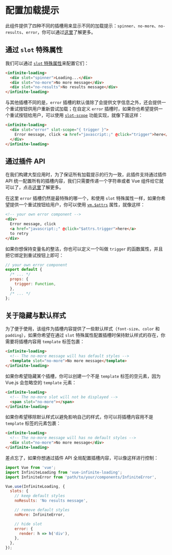# 配置加载提示

此组件提供了四种不同的插槽用来显示不同的加载提示：`spinner`、`no-more`、`no-results`、`error`，你可以通过[这里](../api/#插槽)了解更多。

## 通过 `slot` 特殊属性

我们可以通过 [`slot` 特殊属性](https://vuejs.org/v2/api/index.html#slot)来配置它们：

``` html
<infinite-loading>
  <div slot="spinner">Loading...</div>
  <div slot="no-more">No more message</div>
  <div slot="no-results">No results message</div>
</infinite-loading>
```

与其他插槽不同的是，`error` 插槽的默认值除了会提供文字信息之外，还会提供一个重试按钮供用户重新尝试加载；在自定义 `error` 插槽时，如果你也希望提供一个重试按钮给用户，可以使用 [`slot-scope`](https://vuejs.org/v2/api/index.html#slot-scope) 功能实现，就像下面这样：

``` html
<infinite-loading>
  <div slot="error" slot-scope="{ trigger }">
    Error message, click <a href="javascript:;" @click="trigger">here</a> to retry
  </div>
</infinite-loading>
```

## 通过插件 API

在我们构建大型应用时，为了保证所有加载提示的行为一致，此插件支持通过插件 API 统一配置所有的插槽内容，我们只需要传递一个字符串或者 Vue 组件给它就可以了，点击[这里](./configure-plugin-opts.md#插槽)了解更多。

在这里 `error` 插槽仍然是最特殊的哪一个，和使用 `slot` 特殊属性一样，如果你希望提供一个重试按钮给用户，你可以使用 [`vm.$attrs`](https://cn.vuejs.org/v2/api/#vm-attrs) 属性，就像这样：

``` html
<!-- your own error component -->
<div>
  Error message, click
  <a href="javascript:;" @click="$attrs.trigger">here</a>
  to retry
</div>
```

如果你想保持变量名的整洁，你也可以定义一个叫做 `trigger` 的函数属性，并且把它绑定到重试按钮上即可：

``` js
// your own error component
export default {
  /* ... */
  props: {
    trigger: Function,
  },
  /* ... */
};
```

## 关于隐藏与默认样式

为了便于使用，该组件为插槽内容提供了一些默认样式（`font-size`、`color` 和 `padding`），如果你希望在通过 `slot` 特殊属性配置插槽时保持默认样式的存在，你需要将插槽内容用 `template` 标签包裹：

``` html
<infinite-loading>
  <!-- The no-more message will has default styles -->
  <template slot="no-more">No more message</template>
</infinite-loading>

```

如果你希望隐藏某个插槽，你可以创建一个不是 `template` 标签的空元素，因为 Vue.js 会忽略空的 `template` 元素：

``` html
<infinite-loading>
  <!-- The no-more slot will not be displayed -->
  <span slot="no-more"></span>
</infinite-loading>
```

如果你希望移除默认样式以避免影响自己的样式，你可以将插槽内容用不是 `template` 标签的元素包裹：

``` html
<infinite-loading>
  <!-- The no-more message will has no default styles -->
  <div slot="no-more">No more message</div>
</infinite-loading>
```

差点忘了，如果你想通过插件 API 全局配置插槽内容，可以像这样进行控制：

``` js
import Vue from 'vue';
import InfiniteLoading from 'vue-infinite-loading';
import InfiniteError from 'path/to/your/components/InfiniteError',

Vue.use(InfiniteLoading, {
  slots: {
    // keep default styles
    noResults: 'No results message',

    // remove default styles
    noMore: InfiniteError,

    // hide slot
    error: {
      render: h => h('div'),
    },
  },
});
```
